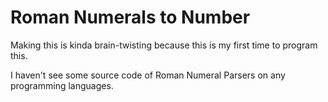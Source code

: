 # Roman Numerals to Number

Making this is kinda brain-twisting because this is my first time to program this.

I haven't see some source code of Roman Numeral Parsers on any programming languages.
